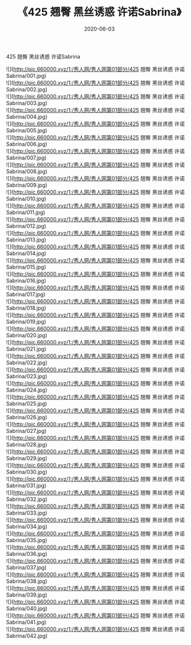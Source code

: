 ﻿---
layout: post
title:  《425 翘臀 黑丝诱惑 许诺Sabrina》
date:   2020-06-03
img: http://pic.660000.xyz/1:/秀人网/秀人网第01部分/425 翘臀 黑丝诱惑 许诺Sabrina/000.jpg
categories: [美女, 清纯, 唯美]
---

425 翘臀 黑丝诱惑 许诺Sabrina

  ![](http://pic.660000.xyz/1:/秀人网/秀人网第01部分/425 翘臀 黑丝诱惑 许诺Sabrina/001.jpg) <br> ![](http://pic.660000.xyz/1:/秀人网/秀人网第01部分/425 翘臀 黑丝诱惑 许诺Sabrina/002.jpg) <br> ![](http://pic.660000.xyz/1:/秀人网/秀人网第01部分/425 翘臀 黑丝诱惑 许诺Sabrina/003.jpg) <br> ![](http://pic.660000.xyz/1:/秀人网/秀人网第01部分/425 翘臀 黑丝诱惑 许诺Sabrina/004.jpg) <br> ![](http://pic.660000.xyz/1:/秀人网/秀人网第01部分/425 翘臀 黑丝诱惑 许诺Sabrina/005.jpg) <br> ![](http://pic.660000.xyz/1:/秀人网/秀人网第01部分/425 翘臀 黑丝诱惑 许诺Sabrina/006.jpg) <br> ![](http://pic.660000.xyz/1:/秀人网/秀人网第01部分/425 翘臀 黑丝诱惑 许诺Sabrina/007.jpg) <br> ![](http://pic.660000.xyz/1:/秀人网/秀人网第01部分/425 翘臀 黑丝诱惑 许诺Sabrina/008.jpg) <br> ![](http://pic.660000.xyz/1:/秀人网/秀人网第01部分/425 翘臀 黑丝诱惑 许诺Sabrina/009.jpg) <br> ![](http://pic.660000.xyz/1:/秀人网/秀人网第01部分/425 翘臀 黑丝诱惑 许诺Sabrina/010.jpg) <br> ![](http://pic.660000.xyz/1:/秀人网/秀人网第01部分/425 翘臀 黑丝诱惑 许诺Sabrina/011.jpg) <br> ![](http://pic.660000.xyz/1:/秀人网/秀人网第01部分/425 翘臀 黑丝诱惑 许诺Sabrina/012.jpg) <br> ![](http://pic.660000.xyz/1:/秀人网/秀人网第01部分/425 翘臀 黑丝诱惑 许诺Sabrina/013.jpg) <br> ![](http://pic.660000.xyz/1:/秀人网/秀人网第01部分/425 翘臀 黑丝诱惑 许诺Sabrina/014.jpg) <br> ![](http://pic.660000.xyz/1:/秀人网/秀人网第01部分/425 翘臀 黑丝诱惑 许诺Sabrina/015.jpg) <br> ![](http://pic.660000.xyz/1:/秀人网/秀人网第01部分/425 翘臀 黑丝诱惑 许诺Sabrina/016.jpg) <br> ![](http://pic.660000.xyz/1:/秀人网/秀人网第01部分/425 翘臀 黑丝诱惑 许诺Sabrina/017.jpg) <br> ![](http://pic.660000.xyz/1:/秀人网/秀人网第01部分/425 翘臀 黑丝诱惑 许诺Sabrina/018.jpg) <br> ![](http://pic.660000.xyz/1:/秀人网/秀人网第01部分/425 翘臀 黑丝诱惑 许诺Sabrina/019.jpg) <br> ![](http://pic.660000.xyz/1:/秀人网/秀人网第01部分/425 翘臀 黑丝诱惑 许诺Sabrina/020.jpg) <br> ![](http://pic.660000.xyz/1:/秀人网/秀人网第01部分/425 翘臀 黑丝诱惑 许诺Sabrina/021.jpg) <br> ![](http://pic.660000.xyz/1:/秀人网/秀人网第01部分/425 翘臀 黑丝诱惑 许诺Sabrina/022.jpg) <br> ![](http://pic.660000.xyz/1:/秀人网/秀人网第01部分/425 翘臀 黑丝诱惑 许诺Sabrina/023.jpg) <br> ![](http://pic.660000.xyz/1:/秀人网/秀人网第01部分/425 翘臀 黑丝诱惑 许诺Sabrina/024.jpg) <br> ![](http://pic.660000.xyz/1:/秀人网/秀人网第01部分/425 翘臀 黑丝诱惑 许诺Sabrina/025.jpg) <br> ![](http://pic.660000.xyz/1:/秀人网/秀人网第01部分/425 翘臀 黑丝诱惑 许诺Sabrina/026.jpg) <br> ![](http://pic.660000.xyz/1:/秀人网/秀人网第01部分/425 翘臀 黑丝诱惑 许诺Sabrina/027.jpg) <br> ![](http://pic.660000.xyz/1:/秀人网/秀人网第01部分/425 翘臀 黑丝诱惑 许诺Sabrina/028.jpg) <br> ![](http://pic.660000.xyz/1:/秀人网/秀人网第01部分/425 翘臀 黑丝诱惑 许诺Sabrina/029.jpg) <br> ![](http://pic.660000.xyz/1:/秀人网/秀人网第01部分/425 翘臀 黑丝诱惑 许诺Sabrina/030.jpg) <br> ![](http://pic.660000.xyz/1:/秀人网/秀人网第01部分/425 翘臀 黑丝诱惑 许诺Sabrina/031.jpg) <br> ![](http://pic.660000.xyz/1:/秀人网/秀人网第01部分/425 翘臀 黑丝诱惑 许诺Sabrina/032.jpg) <br> ![](http://pic.660000.xyz/1:/秀人网/秀人网第01部分/425 翘臀 黑丝诱惑 许诺Sabrina/033.jpg) <br> ![](http://pic.660000.xyz/1:/秀人网/秀人网第01部分/425 翘臀 黑丝诱惑 许诺Sabrina/034.jpg) <br> ![](http://pic.660000.xyz/1:/秀人网/秀人网第01部分/425 翘臀 黑丝诱惑 许诺Sabrina/035.jpg) <br> ![](http://pic.660000.xyz/1:/秀人网/秀人网第01部分/425 翘臀 黑丝诱惑 许诺Sabrina/036.jpg) <br> ![](http://pic.660000.xyz/1:/秀人网/秀人网第01部分/425 翘臀 黑丝诱惑 许诺Sabrina/037.jpg) <br> ![](http://pic.660000.xyz/1:/秀人网/秀人网第01部分/425 翘臀 黑丝诱惑 许诺Sabrina/038.jpg) <br> ![](http://pic.660000.xyz/1:/秀人网/秀人网第01部分/425 翘臀 黑丝诱惑 许诺Sabrina/039.jpg) <br> ![](http://pic.660000.xyz/1:/秀人网/秀人网第01部分/425 翘臀 黑丝诱惑 许诺Sabrina/040.jpg) <br> ![](http://pic.660000.xyz/1:/秀人网/秀人网第01部分/425 翘臀 黑丝诱惑 许诺Sabrina/041.jpg) <br> ![](http://pic.660000.xyz/1:/秀人网/秀人网第01部分/425 翘臀 黑丝诱惑 许诺Sabrina/042.jpg) <br>